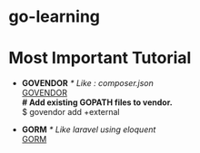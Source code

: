 <h1>go-learning</h1>

# Most Important Tutorial

- <b>GOVENDOR</b> <i>* Like : composer.json</i><br>
	<a href="https://github.com/kardianos/govendor" target="_blank">GOVENDOR</a><br>
	<b># Add existing GOPATH files to vendor.</b><br>
		$ govendor add +external

- <b>GORM</b> <i>* Like laravel using eloquent</i><br>
	<a href="https://gorm.io/" target="_blank">GORM</a>
